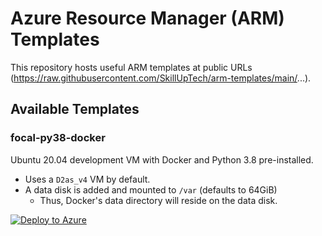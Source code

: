 # Azure Resource Manager (ARM) Templates

This repository hosts useful ARM templates at public URLs (https://raw.githubusercontent.com/SkillUpTech/arm-templates/main/...).

## Available Templates

### focal-py38-docker

Ubuntu 20.04 development VM with Docker and Python 3.8 pre-installed. 
- Uses a `D2as_v4` VM by default.
- A data disk is added and mounted to `/var` (defaults to 64GiB)
    - Thus, Docker's data directory will reside on the data disk.

[![Deploy to Azure](https://aka.ms/deploytoazurebutton)](https://portal.azure.com/#create/Microsoft.Template/uri/https%3A%2F%2Fraw.githubusercontent.com%2FSkillUpTech%2Farm-templates%2Fmaster%2Ffocal-py38-docker%2azuredeploy.json)
